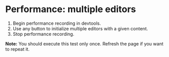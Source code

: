 # Performance: multiple editors

1. Begin performance recording in devtools.
1. Use any button to initialize multiple editors with a given content.
1. Stop performance recording.

**Note:** You should execute this test only once. Refresh the page if you want to repeat it.
